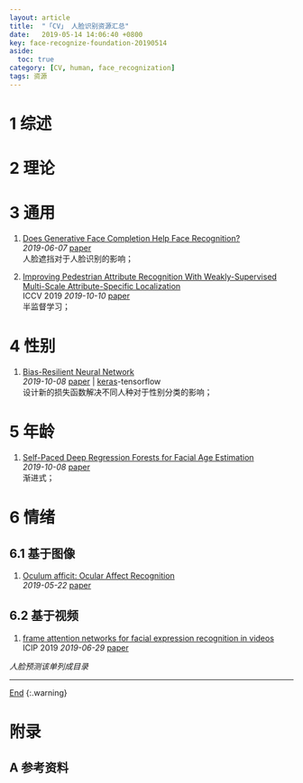 ```yaml
---
layout: article
title:  "「CV」 人脸识别资源汇总"
date:   2019-05-14 14:06:40 +0800
key: face-recognize-foundation-20190514
aside:
  toc: true
category: [CV, human, face_recognization]
tags: 资源
---
```

<span id='head'></span>

<!--more-->

# 1 综述  

# 2 理论

# 3 通用
1. [Does Generative Face Completion Help Face Recognition?](http://cn.arxiv.org/abs/1906.02858)   
*2019-06-07* [paper](https://arxiv.org/abs/1906.02858)    
人脸遮挡对于人脸识别的影响；    

1. [Improving Pedestrian Attribute Recognition With Weakly-Supervised Multi-Scale Attribute-Specific Localization](http://cn.arxiv.org/abs/1910.04562)     
ICCV 2019 *2019-10-10* [paper](https://arxiv.org/abs/1910.04562)    
半监督学习；    

# 4 性别
1. [Bias-Resilient Neural Network](http://cn.arxiv.org/abs/1910.03676)    
*2019-10-08* [paper](https://arxiv.org/abs/1910.03676) | [keras](https://github.com/QingyuZhao/BR-Net/)-tensorflow     
设计新的损失函数解决不同人种对于性别分类的影响；    

# 5 年龄
1. [Self-Paced Deep Regression Forests for Facial Age Estimation](http://cn.arxiv.org/abs/1910.03244)    
*2019-10-08* [paper](https://arxiv.org/abs/1910.03244)    
渐进式；   

# 6 情绪
## 6.1 基于图像
1. [Oculum afficit: Ocular Affect Recognition](http://cn.arxiv.org/abs/1905.09240)   
*2019-05-22* [paper](https://arxiv.org/abs/1905.09240)   

## 6.2 基于视频
1. [frame attention networks for facial expression recognition in videos](http://cn.arxiv.org/abs/1907.00193)   
ICIP 2019 *2019-06-29* [paper](https://arxiv.org/abs/1907.00193)    

*人脸预测该单列成目录*    



-------------------  
[End](#head)
{:.warning}  


# 附录
## A 参考资料

